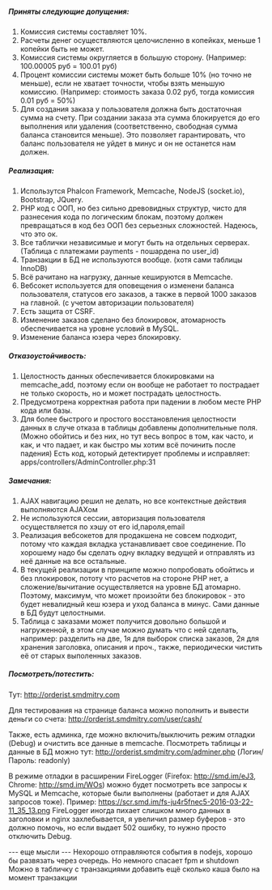 ##### Приняты следующие допущения:
1) Комиссия системы составляет 10%.
2) Расчеты денег осуществляются целочисленно в копейках, меньше 1 копейки быть не может.
3) Комиссия системы округляется в большую сторону. (Например: 100.00005 руб = 100.01 руб)
4) Процент комиссии системы может быть больше 10% (но точно не меньше), если не хватает точности, чтобы взять меньшую комиссию. (Например: стоимость заказа 0.02 руб, тогда комиссия 0.01 руб = 50%)
5) Для создания заказа у пользователя должна быть достаточная сумма на счету. При создании заказа эта сумма блокируется до его выполнения или удаления (соответственно, свободная сумма баланса становится меньше). Это позволяет гарантировать, что баланс пользователя не уйдет в минус и он не останется нам должен.

##### Реализация:
1) Использутся Phalcon Framework, Memcache, NodeJS (socket.io), Bootstrap, JQuery. 
2) PHP код с ООП, но без сильно древовидных структур, чисто для разнесения кода по логическим блокам, поэтому должен превращаться в код без ООП без серьезных сложностей. Надеюсь, что это ок.
3) Все таблички независимые и могут быть на отдельных серверах. (Таблица с платежами payments - пошардена по user_id)
4) Транзакции в БД не используются вообще. (хотя сами таблицы InnoDB)
5) Всё рачитано на нагрузку, данные кешируются в Memcache.
6) Вебсокет используется для оповещения о изменени баланса пользователя, статусов его заказов, а также в первой 1000 заказов на главной. (с учетом авторизации пользователя)
7) Есть защита от CSRF.
8) Изменение заказов сделано без блокировок, атомарность обеспечивается на уровне условий в MySQL.
9) Изменение баланса юзера через блокировку.

##### Отказоустойчивость:
1) Целостность данных обеспечивается блокировками на memcache_add, поэтому если он вообще не работает то пострадает не только скорость, но и может пострадать целостность.
2) Предусмотрена корректная работа при падении в любом месте PHP кода или базы.
3) Для более быстрого и простого восстановления целостности данных в случе отказа в таблицы добавлены дополнительные поля. (Можно обойтись и без них, но тут весь вопрос в том, как часто, и как, и что падает, и как быстро мы хотим всё починить после падения) Есть код, который детектирует проблемы и исправляет: apps/controllers/AdminController.php:31

##### Замечания:
1) AJAX навигацию решил не делать, но все контекстные действия выполняются AJAXом
2) Не используются сессии, авторизация пользователя осуществляется по хэшу от его id,пароля,email
3) Реализация вебсокетов для продакшена не совсем подходит, потому что каждая вкладка устанавливает свое соединение. По хорошему надо бы сделать одну вкладку ведущей и отправлять из неё данные на все остальные.
4) В текущей реализации в принципе можно попробовать обойтись и без плокировок, пототу что расчетов на стороне PHP нет, а сложение/вычитание осуществляется на уровне БД атомарно. Поэтому, максимум, что может произойти без блокировок - это будет невалидный кеш юзера и уход баланса в минус. Сами данные в БД будут целостными.
5) Таблица с заказами может получится довольно большой и нагруженной, в этом случае можно думать что с ней сделать, например:
разделить на две, 1я для выборок списка заказов, 2я для хранения заголовка, описания и проч., также, периодически чистить её от старых выполенных заказов.

##### Посмотреть/потестить: 
Тут: http://orderist.smdmitry.com

Для тестирования на странице баланса можно пополнить и вывести деньги со счета: http://orderist.smdmitry.com/user/cash/

Также, есть админка, где можно включить/выключить режим отладки (Debug) и очистить все данные в memcache.
Посмотреть таблицы и данные в БД можно тут: http://orderist.smdmitry.com/adminer.php (Логин/Пароль: readonly)

В режиме отладки в расширении FireLogger (Firefox: http://smd.im/eJ3, Chrome: http://smd.im/WOs) можно будет посмотреть все запросы к MySQL и Memcache, которые были выполнены (работает и для AJAX запросов тоже).
Пример: https://scr.smd.im/fs-ju4r5fnec5-2016-03-22-11_35_13.png
FireLogger иногда пихает слишком много данных в заголовки и nginx захлебывается, я увеличил размер буферов - это должно помочь, но если выдает 502 ошибку, то нужно просто отключить Debug.


--- еще мысли ---
Нехорошо отправляются события в nodejs, хорошо бы развязать через очередь. Но немного спасает fpm и shutdown
Можно в табличку с транзакциями добавить ещё сколько каша было на момент транзакции